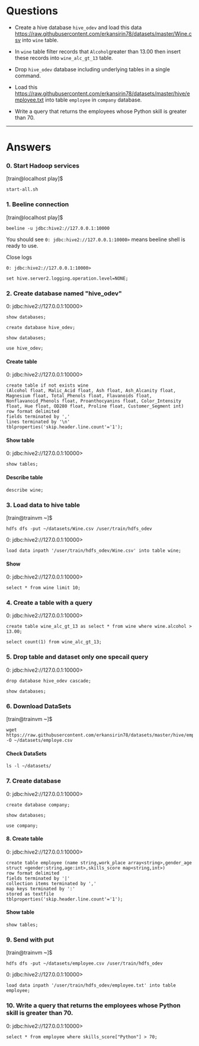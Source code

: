 # Questions 

- Create a hive database `hive_odev` and load this data https://raw.githubusercontent.com/erkansirin78/datasets/master/Wine.csv into `wine` table.

- In `wine` table filter records that `Alcohol`greater than 13.00 then insert these records into `wine_alc_gt_13` table.

- Drop `hive_odev` database including underlying tables in a single command.

- Load this https://raw.githubusercontent.com/erkansirin78/datasets/master/hive/employee.txt into table `employee` in `company` database. 

- Write a query that returns the employees whose Python skill is greater than 70.

-----------------------------------------------------------------------------------------------------------------------------------------------------------------------

# Answers


### 0. Start Hadoop services

[train@localhost play]$ 

```
start-all.sh
```

### 1. Beeline connection

[train@localhost play]$ 
```
beeline -u jdbc:hive2://127.0.0.1:10000
```

You should see `0: jdbc:hive2://127.0.0.1:10000>` means beeline shell is ready to use.  

Close logs
```
0: jdbc:hive2://127.0.0.1:10000>
```

```
set hive.server2.logging.operation.level=NONE;
```


### 2. Create database named "hive_odev"

0: jdbc:hive2://127.0.0.1:10000> 
```
show databases;
```

```
create database hive_odev;
```

```
show databases;
```

```
use hive_odev;
```

#### Create table

0: jdbc:hive2://127.0.0.1:10000> 

```
create table if not exists wine
(Alcohol float, Malic_Acid float, Ash float, Ash_Alcanity float, Magnesium float, Total_Phenols float, Flavanoids float, Nonflavanoid_Phenols float, Proanthocyanins float, Color_Intensity float, Hue float, OD280 float, Proline float, Customer_Segment int)
row format delimited
fields terminated by ','
lines terminated by '\n'
tblproperties('skip.header.line.count'='1');
```
#### Show table

0: jdbc:hive2://127.0.0.1:10000> 
```
show tables;
```

#### Describe table
```
describe wine;
```

### 3. Load data to hive table

[train@trainvm ~]$ 
```
hdfs dfs -put ~/datasets/Wine.csv /user/train/hdfs_odev
```

0: jdbc:hive2://127.0.0.1:10000> 
```
load data inpath '/user/train/hdfs_odev/Wine.csv' into table wine;
```

#### Show

0: jdbc:hive2://127.0.0.1:10000> 
```
select * from wine limit 10;
```

### 4. Create a table with a query

0: jdbc:hive2://127.0.0.1:10000> 
```
create table wine_alc_gt_13 as select * from wine where wine.alcohol > 13.00;
```

```
select count(1) from wine_alc_gt_13;
```

### 5. Drop table and dataset only one specail query

0: jdbc:hive2://127.0.0.1:10000> 
```
drop database hive_odev cascade;
```
```
show databases;
```

### 6. Download DataSets

[train@trainvm ~]$
```
wget https://raw.githubusercontent.com/erkansirin78/datasets/master/hive/employee.txt -O ~/datasets/employe.csv
```

#### Check DataSets
```
ls -l ~/datasets/
```

### 7. Create database

0: jdbc:hive2://127.0.0.1:10000> 
```
create database company;
```
```
show databases;
```

```
use company;
```

#### 8. Create table

0: jdbc:hive2://127.0.0.1:10000> 
```
create table employee (name string,work_place array<string>,gender_age struct <gender:string,age:int>,skills_score map<string,int>)
row format delimited
fields terminated by '|'
collection items terminated by ','
map keys terminated by ':'
stored as textfile
tblproperties('skip.header.line.count'='1');
```

#### Show table
```
show tables;
```

### 9. Send with put

[train@trainvm ~]$ 
```
hdfs dfs -put ~/datasets/employee.csv /user/train/hdfs_odev
```

0: jdbc:hive2://127.0.0.1:10000> 
```
load data inpath '/user/train/hdfs_odev/employee.txt' into table employee;
```

### 10. Write a query that returns the employees whose Python skill is greater than 70.

0: jdbc:hive2://127.0.0.1:10000> 
```
select * from employee where skills_score["Python"] > 70; 
```



